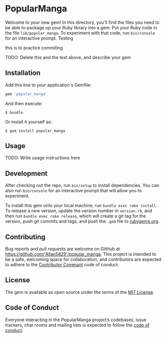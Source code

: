 # PopularManga

Welcome to your new gem! In this directory, you'll find the files you need to be able to package up your Ruby library into a gem. Put your Ruby code in the file `lib/popular_manga`. To experiment with that code, run `bin/console` for an interactive prompt. Testing

this is to practice commiting

TODO: Delete this and the text above, and describe your gem

## Installation

Add this line to your application's Gemfile:

```ruby
gem 'popular_manga'
```

And then execute:

    $ bundle

Or install it yourself as:

    $ gem install popular_manga

## Usage

TODO: Write usage instructions here

## Development

After checking out the repo, run `bin/setup` to install dependencies. You can also run `bin/console` for an interactive prompt that will allow you to experiment.

To install this gem onto your local machine, run `bundle exec rake install`. To release a new version, update the version number in `version.rb`, and then run `bundle exec rake release`, which will create a git tag for the version, push git commits and tags, and push the `.gem` file to [rubygems.org](https://rubygems.org).

## Contributing

Bug reports and pull requests are welcome on GitHub at https://github.com/'Allan5829'/popular_manga. This project is intended to be a safe, welcoming space for collaboration, and contributors are expected to adhere to the [Contributor Covenant](http://contributor-covenant.org) code of conduct.

## License

The gem is available as open source under the terms of the [MIT License](https://opensource.org/licenses/MIT).

## Code of Conduct

Everyone interacting in the PopularManga project’s codebases, issue trackers, chat rooms and mailing lists is expected to follow the [code of conduct](https://github.com/'Allan5829'/popular_manga/blob/master/CODE_OF_CONDUCT.md).
